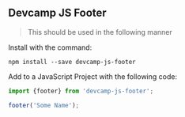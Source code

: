 ## Devcamp JS Footer

> This should be used in the following manner

Install with the command:

```
npm install --save devcamp-js-footer
```

Add to a JavaScript Project with the following code:

```javascript
import {footer} from 'devcamp-js-footer';

footer('Some Name');
```
